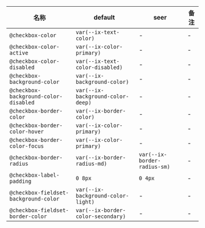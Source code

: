 | 名称 | default | seer | 备注 |
| --- | --- | --- | --- |
| `@checkbox-color` | `var(--ix-text-color)` | - | - |
| `@checkbox-color-active` | `var(--ix-color-primary)` | - | - |
| `@checkbox-color-disabled` | `var(--ix-text-color-disabled)` | - | - |
| `@checkbox-background-color` | `var(--ix-background-color)` | - | - |
| `@checkbox-background-color-disabled` | `var(--ix-background-color-deep)` | - | - |
| `@checkbox-border-color` | `var(--ix-border-color)` | - | - |
| `@checkbox-border-color-hover` | `var(--ix-color-primary)` | - | - |
| `@checkbox-border-color-focus` | `var(--ix-color-primary)` | - | - |
| `@checkbox-border-radius` | `var(--ix-border-radius-md)` | `var(--ix-border-radius-sm)` | - |
| `@checkbox-label-padding` | `0 8px` | `0 4px` | - |
| `@checkbox-fieldset-background-color` | `var(--ix-background-color-light)` | - | - |
| `@checkbox-fieldset-border-color` | `var(--ix-border-color-secondary)` | - | - |
